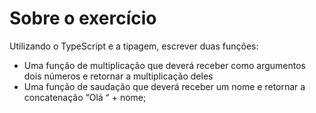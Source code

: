 # Sobre o exercício

Utilizando o TypeScript e a tipagem, escrever duas funções:
- Uma função de multiplicação que deverá receber como argumentos dois números e retornar a multiplicação deles
- Uma função de saudação que deverá receber um nome e retornar a concatenação “Olá “ + nome;
